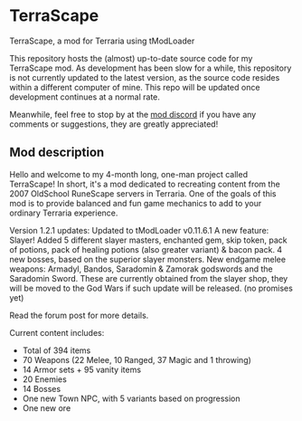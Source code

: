 # TerraScape
TerraScape, a mod for Terraria using tModLoader

This repository hosts the (almost) up-to-date source code for my TerraScape mod.
As development has been slow for a while, this repository is not currently updated to the latest version, as the source code resides within a different computer of mine.
This repo will be updated once development continues at a normal rate.

Meanwhile, feel free to stop by at the [mod discord](https://discord.gg/CDfdk3Y) if you have any comments or suggestions, they are greatly appreciated!

## Mod description
Hello and welcome to my 4-month long, one-man project called TerraScape! 
In short, it's a mod dedicated to recreating content from the 2007 OldSchool RuneScape servers in Terraria. 
One of the goals of this mod is to provide balanced and fun game mechanics to add to your ordinary Terraria experience.

Version 1.2.1 updates:
Updated to tModLoader v0.11.6.1
A new feature: Slayer!
Added 5 different slayer masters, enchanted gem, skip token, pack of potions, pack of healing potions (also greater variant) & bacon pack.
4 new bosses, based on the superior slayer monsters.
New endgame melee weapons: Armadyl, Bandos, Saradomin & Zamorak godswords and the Saradomin Sword. These are currently obtained from the slayer shop, they will be moved to the God Wars if such update will be released. (no promises yet)

Read the forum post for more details.


Current content includes:
- Total of 394 items
- 70 Weapons (22 Melee, 10 Ranged, 37 Magic and 1 throwing)
- 14 Armor sets + 95 vanity items
- 20 Enemies
- 14 Bosses
- One new Town NPC, with 5 variants based on progression
- One new ore
